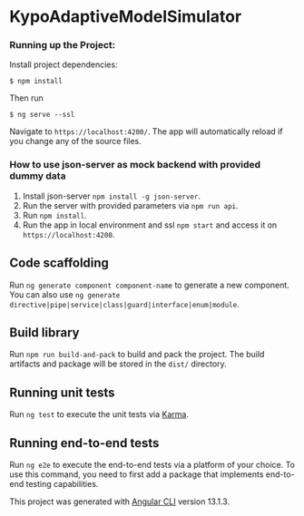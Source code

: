# KypoAdaptiveModelSimulator

### Running up the Project:
Install project dependencies:
```
$ npm install
```
Then run
```
$ ng serve --ssl
```
Navigate to `https://localhost:4200/`. The app will automatically reload if you change any of the source files.

### How to use json-server as mock backend with provided dummy data

1.  Install json-server `npm install -g json-server`.
3.  Run the server with provided parameters via `npm run api`.
4.  Run `npm install`.
5.  Run the app in local environment and ssl `npm start` and access it on `https://localhost:4200`.


## Code scaffolding

Run `ng generate component component-name` to generate a new component. You can also use `ng generate directive|pipe|service|class|guard|interface|enum|module`.

## Build library

Run `npm run build-and-pack` to build and pack the project. The build artifacts and package will be stored in the `dist/` directory.

## Running unit tests

Run `ng test` to execute the unit tests via [Karma](https://karma-runner.github.io).

## Running end-to-end tests

Run `ng e2e` to execute the end-to-end tests via a platform of your choice. To use this command, you need to first add a package that implements end-to-end testing capabilities.

This project was generated with [Angular CLI](https://github.com/angular/angular-cli) version 13.1.3.
